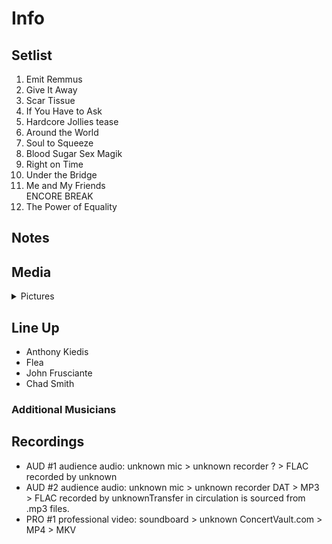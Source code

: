 # Info

## Setlist

1. Emit Remmus
2. Give It Away
3. Scar Tissue
4. If You Have to Ask
5. Hardcore Jollies tease
6. Around the World
7. Soul to Squeeze
8. Blood Sugar Sex Magik
9. Right on Time
10. Under the Bridge
11. Me and My Friends
<br> ENCORE BREAK
12. The Power of Equality

## Notes

## Media 

<details>
  <summary>Pictures</summary>
  <!--<img alt="Setlist" title="Setlist" src="_.jpg" height="200" />
  <img alt="Clipping" title="Clipping" src="_.jpg" height="200" />
  <img alt="Flyer" title="Flyer" src="_.jpg" height="200" />-->
</details>

## Line Up

* Anthony Kiedis
* Flea
* John Frusciante
* Chad Smith

### Additional Musicians

## Recordings

* AUD #1 audience audio: unknown mic > unknown recorder ? > FLAC recorded by unknown  
* AUD #2 audience audio: unknown mic > unknown recorder DAT > MP3 > FLAC recorded by unknownTransfer in circulation is sourced from .mp3 files.  
* PRO #1 professional video: soundboard > unknown ConcertVault.com > MP4 > MKV
